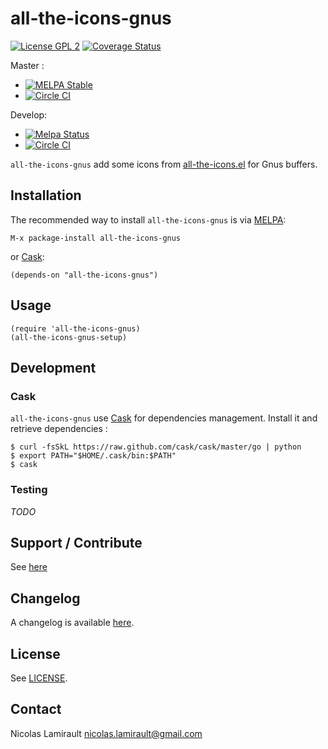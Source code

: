 # all-the-icons-gnus

[![License GPL 2][badge-license]][LICENSE]
[![Coverage Status](https://coveralls.io/repos/nlamirault/all-the-icons-gnus/badge.png?branch=master)](https://coveralls.io/r/nlamirault/all-the-icons-gnus?branch=master)

Master :
* [![MELPA Stable](https://stable.melpa.org/packages/all-the-icons-gnus-badge.svg)](https://stable.melpa.org/#/all-the-icons-gnus)
* [![Circle CI](https://circleci.com/gh/nlamirault/all-the-icons-gnus/tree/master.svg?style=svg)](https://circleci.com/gh/nlamirault/all-the-icons-gnus/tree/master)

Develop:
* [![Melpa Status](https://melpa.org/packages/all-the-icons-gnus-badge.svg)](https://melpa.org/#/all-the-icons-gnus)
* [![Circle CI](https://circleci.com/gh/nlamirault/all-the-icons-gnus/tree/develop.svg?style=svg)](https://circleci.com/gh/nlamirault/all-the-icons-gnus/tree/develop)

``all-the-icons-gnus`` add some icons from [all-the-icons.el][] for Gnus buffers.

## Installation

The recommended way to install ``all-the-icons-gnus`` is via [MELPA][]:

    M-x package-install all-the-icons-gnus

or [Cask][]:

    (depends-on "all-the-icons-gnus")


## Usage

    (require 'all-the-icons-gnus)
    (all-the-icons-gnus-setup)


## Development

### Cask

``all-the-icons-gnus`` use [Cask][] for dependencies management. Install it and
retrieve dependencies :

    $ curl -fsSkL https://raw.github.com/cask/cask/master/go | python
    $ export PATH="$HOME/.cask/bin:$PATH"
    $ cask


### Testing

*TODO*


## Support / Contribute

See [here](CONTRIBUTING.md)


## Changelog

A changelog is available [here](ChangeLog.md).


## License

See [LICENSE](LICENSE).


## Contact

Nicolas Lamirault <nicolas.lamirault@gmail.com>


[all-the-icons-gnus]: https://github.com/nlamirault/all-the-icons-gnus
[all-the-icons.el]: https://github.com/domtronn/all-the-icons.el

[badge-license]: https://img.shields.io/badge/license-GPL_2-green.svg?style=flat
[LICENSE]: https://github.com/nlamirault/all-the-icons-gnus/blob/master/LICENSE

[GNU Emacs]: https://www.gnu.org/software/emacs/
[MELPA]: https://melpa.org/
[Cask]: http://cask.github.io/
[Issue tracker]: https://github.com/nlamirault/all-the-icons-gnus/issues

[overseer]: https://github.com/tonini/overseer.el
